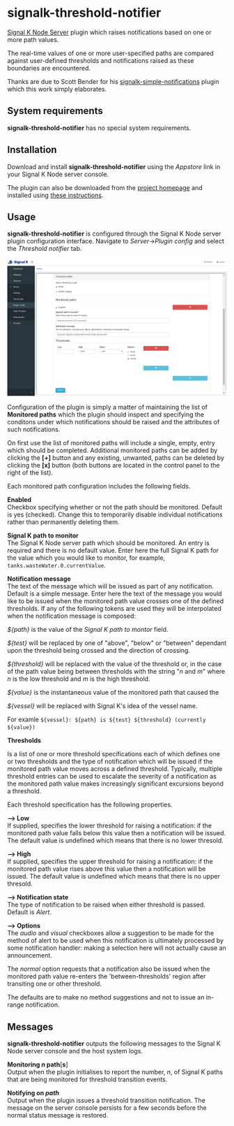 # signalk-threshold-notifier

[Signal K Node Server](https://github.com/SignalK/signalk-server-node) plugin
which raises notifications based on one or more path values.

The real-time values of one or more user-specified paths are compared against
user-defined thresholds and notifications raised as these boundaries are
encountered. 

Thanks are due to Scott Bender for his
[signalk-simple-notifications](https://github.com/sbender9/signalk-simple-notifications)
plugin which this work simply elaborates.
## System requirements

__signalk-threshold-notifier__ has no special system requirements.
## Installation

Download and install __signalk-threshold-notifier__ using the _Appstore_ link
in your Signal K Node server console.

The plugin can also be downloaded from the
[project homepage](https://github.com/preeve9534/signalk-threshold-notifier)
and installed using
[these instructions](https://github.com/SignalK/signalk-server-node/blob/master/SERVERPLUGINS.md).
## Usage

 __signalk-threshold-notifier__ is configured through the Signal K Node server
plugin configuration interface.
Navigate to _Server_->_Plugin config_ and select the _Threshold notifier_ tab.

![Configuration panel](readme/screenshot.png)

Configuration of the plugin is simply a matter of maintaining the list of
__Monitored paths__ which the plugin should inspect and specifying the
conditons under which notifications should be raised and the attributes
of such notifications.

On first use the list of monitored paths will include a single, empty, entry
which should be completed.
Additional monitored paths can be added by clicking the __[+]__ button and any
existing, unwanted, paths can be deleted by clicking the __[x]__ button (both
buttons are located in the control panel to the right of the list). 

Each monitored path configuration includes the following fields.

__Enabled__  
Checkbox specifying whether or not the path should be monitored.
Default is yes (checked).
Change this to temporarily disable individual notifications rather than
permanently deleting them.

__Signal K path to monitor__  
The Signal K Node server path which should be monitored.
An entry is required and there is no default value.
Enter here the full Signal K path for the value which you would like to
monitor, for example, `tanks.wasteWater.0.currentValue`.

__Notification message__  
The text of the message which will be issued as part of any notification.
Default is a simple message.
Enter here the text of the message you would like to be issued when the
monitored path value crosses one of the defined thresholds.
If any of the following tokens are used they will be interpolated when the
notification message is composed:

_${path}_ is the value of the _Signal K path to montor_ field.

_${test}_ will be replaced by one of "above", "below" or "between"
dependant upon the threshold being crossed and the direction of crossing.

_${threshold}_ will be replaced with the value of the threshold or, in the
case of the path value being between thresholds with the string "_n_ and _m_"
where _n_ is the low threshold and _m_ is the high threshold.

_${value}_ is the instantaneous value of the monitored path that caused the

_${vessel}_ will be replaced with Signal K's idea of the vessel name.

For examle `${vessel}: ${path} is ${test} ${threshold} (currently ${value})`

__Thresholds__

Is a list of one or more threshold specifications each of which defines one or
two thresholds and the type of notification which will be issued if the
monitored path value moves across a defined threshold.
Typically, multiple threshold entries can be used to escalate the severity of
a notification as the monitored path value makes increasingly significant
excursions beyond a threshold. 

Each threshold specification has the following properties.

__--> Low__  
If supplied, specifies the lower threshold for raising a notification: if
the monitored path value falls below this value then a notification will
be issued.
The default value is undefined which means that there is no lower
thresold.

__--> High__  
If supplied, specifies the upper threshold for raising a notification: if
the monitored path value rises above this value then a notification will
be issued.
The default value is undefined which means that there is no upper
thresold.

__--> Notification state__  
The type of notification to be raised when either threshold is passed.
Default is _Alert_.

__--> Options__  
The _audio_ and _visual_ checkboxes allow a suggestion to be made for the
method of alert to be used when this notification is ultimately processed by
some notification handler: making a selection here will not actually cause an
announcement.

The _normal_ option requests that a notification also be issued when the
monitored path value re-enters the 'between-thresholds' region after
transiting one or other threshold.

The defaults are to make no method suggestions and not to issue an in-range
notification.
## Messages

__signalk-threshold-notifier__ outputs the following messages to the Signal K
Node server console and the host system logs.

__Monitoring *n* path__[__s__]  
Output when the plugin initialises to report the number, *n*, of Signal K
paths that are being monitored for threshold transition events.

__Notifying on *path*__   
Output when the plugin issues a threshold transition notification.
The message on the server console persists for a few seconds before
the normal status message is restored.
